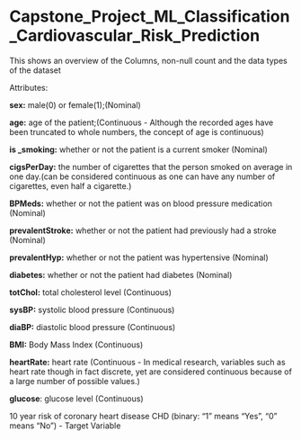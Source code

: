 # Capstone_Project_ML_Classification_Cardiovascular_Risk_Prediction


This shows an overview of the Columns, non-null count and the data types of the dataset

Attributes:

**sex:** male(0) or female(1);(Nominal)

**age:** age of the patient;(Continuous - Although the recorded ages have been truncated to whole numbers, the concept of age is continuous)

**is _smoking:** whether or not the patient is a current smoker (Nominal)

**cigsPerDay:** the number of cigarettes that the person smoked on average in one day.(can be considered continuous as one can have any number of cigarettes, even half a cigarette.)

**BPMeds:** whether or not the patient was on blood pressure medication (Nominal)

**prevalentStroke:** whether or not the patient had previously had a stroke (Nominal)

**prevalentHyp:** whether or not the patient was hypertensive (Nominal)

**diabetes:** whether or not the patient had diabetes (Nominal)

**totChol:** total cholesterol level (Continuous)

**sysBP:** systolic blood pressure (Continuous)

**diaBP:** diastolic blood pressure (Continuous)

**BMI:** Body Mass Index (Continuous)

**heartRate:** heart rate (Continuous - In medical research, variables such as heart rate though in fact discrete, yet are considered continuous because of a large number of possible values.)

**glucose**: glucose level (Continuous)

10 year risk of coronary heart disease CHD (binary: “1” means “Yes”, “0” means “No”) - Target Variable
